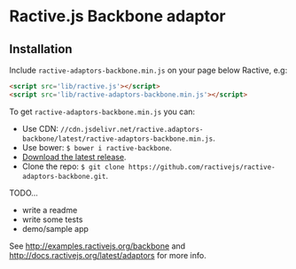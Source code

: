 Ractive.js Backbone adaptor
===========================

## Installation

Include `ractive-adaptors-backbone.min.js` on your page below Ractive, e.g:

```html
<script src='lib/ractive.js'></script>
<script src='lib/ractive-adaptors-backbone.min.js'></script>
```

To get `ractive-adaptors-backbone.min.js` you can:

- Use CDN: `//cdn.jsdelivr.net/ractive.adaptors-backbone/latest/ractive-adaptors-backbone.min.js`.
- Use bower: `$ bower i ractive-backbone`.
- [Download the latest release](https://github.com/ractivejs/ractive-load/releases/).
- Clone the repo: `$ git clone https://github.com/ractivejs/ractive-adaptors-backbone.git`.

TODO...

* write a readme
* write some tests
* demo/sample app

See http://examples.ractivejs.org/backbone and http://docs.ractivejs.org/latest/adaptors for more info.
